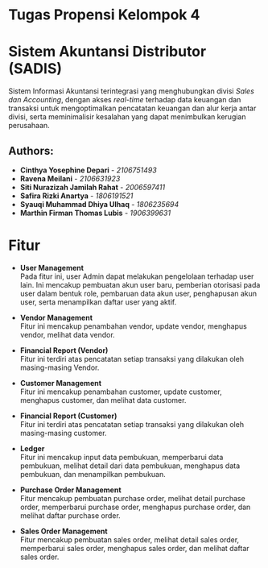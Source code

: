 # Tugas Propensi Kelompok 4

# Sistem Akuntansi Distributor (SADIS)
Sistem Informasi Akuntansi terintegrasi yang menghubungkan divisi *Sales dan Accounting*, dengan akses *real-time* terhadap data keuangan dan transaksi untuk mengoptimalkan pencatatan keuangan dan alur kerja antar divisi, serta meminimalisir kesalahan yang dapat menimbulkan kerugian perusahaan.

## Authors:
* **Cinthya Yosephine Depari** - *2106751493*
* **Ravena Meilani** - *2106631923*
* **Siti Nurazizah Jamilah Rahat** - *2006597411*
* **Safira Rizki Anartya** - *1806191521*
* **Syauqi Muhammad Dhiya Ulhaq** - *1806235694*
* **Marthin Firman Thomas Lubis** - *1906399631*

# Fitur
- **User Management**
</br>Pada fitur ini, user Admin dapat melakukan pengelolaan terhadap user lain. Ini mencakup pembuatan akun user baru, pemberian otorisasi pada user dalam bentuk role, pembaruan data akun user, penghapusan akun user, serta menampilkan daftar user yang aktif.

- **Vendor Management**
</br>Fitur ini mencakup penambahan vendor, update vendor, menghapus vendor, melihat data vendor. 

- **Financial Report (Vendor)**
</br>Fitur ini terdiri atas pencatatan setiap transaksi yang dilakukan oleh masing-masing Vendor.

- **Customer Management**
</br>Fitur ini mencakup penambahan customer, update customer, menghapus customer, dan melihat data customer.

- **Financial Report (Customer)**
</br>Fitur ini terdiri atas pencatatan setiap transaksi yang dilakukan oleh masing-masing customer.

- **Ledger**
</br>Fitur ini mencakup input data pembukuan, memperbarui data pembukuan, melihat detail dari data pembukuan, menghapus data pembukuan, dan menampilkan pembukuan.

- **Purchase Order Management**
</br>Fitur mencakup pembuatan purchase order, melihat detail purchase order, memperbarui purchase order, menghapus purchase order, dan melihat daftar purchase order.

- **Sales Order Management**
</br>Fitur mencakup pembuatan sales order, melihat detail sales order, memperbarui sales order, menghapus sales order, dan melihat daftar sales order.

